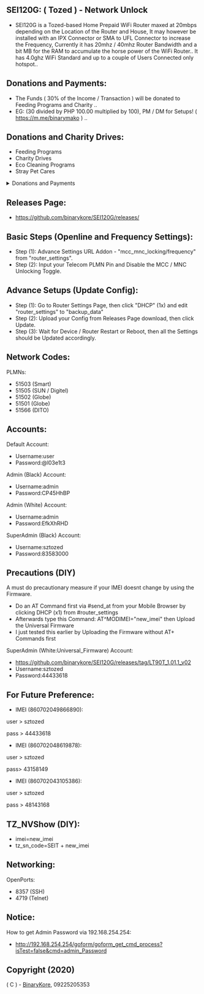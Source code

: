 ## SEI120G: ( Tozed ) - Network Unlock

* SEI120G is a Tozed-based Home Prepaid WiFi Router maxed at 20mbps depending on the Location of the Router and House, It may however be installed with an IPX Connector or SMA to UFL Connector to increase the Frequency, Currently it has 20mhz / 40mhz Router Bandwidth and a bit MB for the RAM to accumulate the horse power of the WiFi Router.. It has 4.0ghz WiFi Standard and up to a couple of Users Connected only hotspot..

## Donations and Payments:

* The Funds ( 30% of the Income / Transaction ) will be donated to Feeding Programs and Charity ..
* EG: (30 divided by PHP 100.00 multiplied by 100), PM / DM for Setups! ( https://m.me/binarymako ) ..

## Donations and Charity Drives:

* Feeding Programs
* Charity Drives
* Eco Cleaning Programs
* Stray Pet Cares

<details>
<summary>Donations and Payments</summary>
<p>
  <code>EWallet - Send Money</code>
  <br/>
  <br/>
  <code>Send Money: 09225205353 (GCash)</code>
  <br/>
  <code>Send Money: 09225205353 (Coins PH)</code>
  <br/>
  <code>Send Money: 09225205353 (Palawan Pay)</code>
  <br/>
  <code>Remittance: 09225205353 (7/11 > GCash / Coins PH)</code>
  <br/>
  <code>Remittance: 09225205353 (Palawan > GCash)</code>
</p>
<br/>
<p>
  <code>QR Code (GCash):</code>
</p>
<p>
  <img src="https://cdn.snowkel.us/cdn/images/gcash"></img>
</p>
</details>

## Releases Page:

* https://github.com/binarykore/SEI120G/releases/

## Basic Steps (Openline and Frequency Settings):

* Step (1): Advance Settings URL Addon - "mcc_mnc_locking/frequency" from "router_settings".
* Step (2): Input your Telecom PLMN Pin and Disable the MCC / MNC Unlocking Toggle.

## Advance Setups (Update Config):

* Step (1): Go to Router Settings Page, then click "DHCP" (1x) and edit "router_settings" to "backup_data"
* Step (2): Upload your Config from Releases Page download, then click Update.
* Step (3): Wait for Device / Router Restart or Reboot, then all the Settings should be Updated accordingly.

## Network Codes:

PLMNs:
* 51503 (Smart)
* 51505 (SUN / Digitel)
* 51502 (Globe)
* 51501 (Globe)
* 51566 (DITO)

## Accounts:

Default Account:
* Username:user
* Password:@l03e1t3

Admin (Black) Account:
* Username:admin
* Password:CP45HhBP

Admin (White) Account:
* Username:admin
* Password:EfkXhRHD

SuperAdmin (Black) Account:
* Username:sztozed
* Password:83583000

## Precautions (DIY)
A must do precautionary measure if your IMEI doesnt change by using the Firmware.
* Do an AT Command first via #send_at from your Mobile Browser by clicking DHCP (x1) from #router_settings
* Afterwards type this Command: AT^MODIMEI="new_imei" then Upload the Universal Firmware
* I just tested this earlier by Uploading the Firmware without AT+ Commands first

SuperAdmin (White:Universal_Firmware) Account:
* https://github.com/binarykore/SEI120G/releases/tag/LT90T_1.01.1_v02
* Username:sztozed
* Password:44433618

## For Future Preference:

* IMEI (860702049866890):

user > sztozed

pass > 44433618

* IMEI (860702048619878):

user > sztozed

pass> 43158149

* IMEI (860702043105386):

user > sztozed

pass > 48143168

## TZ_NVShow (DIY):
* imei=new_imei
* tz_sn_code=SEIT + new_imei

## Networking:

OpenPorts:
* 8357 (SSH)
* 4719 (Telnet)

## Notice:

How to get Admin Password via 192.168.254.254:
* http://192.168.254.254/goform/goform_get_cmd_process?isTest=false&cmd=admin_Password

## Copyright (2020)

( C ) - [BinaryKore](https://github.com/binarykore), 09225205353
